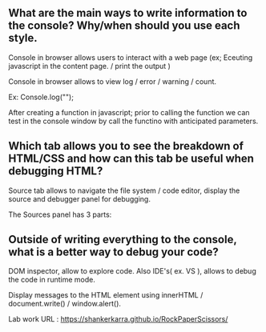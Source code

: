 ## What are the main ways to write information to the console? Why/when should you use each style.

Console in browser allows users to interact with a web page (ex; Eceuting javascript in the content page. / print the output )

Console in browser allows to view log / error / warning / count.

Ex: Console.log("");

After creating a function in javascript; prior to calling the function we can test in the console window by call the functino with anticipated parameters.


## Which tab allows you to see the breakdown of HTML/CSS and how can this tab be useful when debugging HTML?

Source tab allows to navigate the file system / code editor, display the source  and debugger panel for debugging.

The Sources panel has 3 parts:

## Outside of writing everything to the console, what is a better way to debug your code?

DOM inspector, allow to explore code. Also IDE's( ex. VS ), allows to debug the code in runtime mode.

Display messages to the HTML element using innerHTML / document.write() / window.alert().

Lab work URL : https://shankerkarra.github.io/RockPaperScissors/